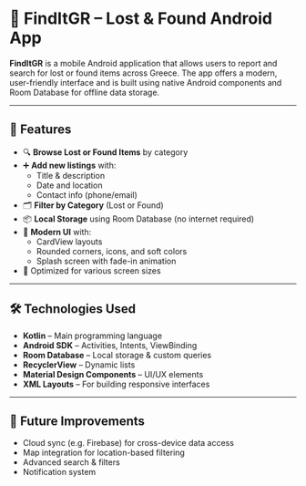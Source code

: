 # 📱 FindItGR – Lost & Found Android App

**FindItGR** is a mobile Android application that allows users to report and search for lost or found items across Greece. The app offers a modern, user-friendly interface and is built using native Android components and Room Database for offline data storage.

---

## 🚀 Features

- 🔍 **Browse Lost or Found Items** by category
- ➕ **Add new listings** with:
  - Title & description
  - Date and location
  - Contact info (phone/email)
- 🗂️ **Filter by Category** (Lost or Found)
- 📦 **Local Storage** using Room Database (no internet required)
- 🎨 **Modern UI** with:
  - CardView layouts
  - Rounded corners, icons, and soft colors
  - Splash screen with fade-in animation
- 📱 Optimized for various screen sizes

---

## 🛠️ Technologies Used

- **Kotlin** – Main programming language
- **Android SDK** – Activities, Intents, ViewBinding
- **Room Database** – Local storage & custom queries
- **RecyclerView** – Dynamic lists
- **Material Design Components** – UI/UX elements
- **XML Layouts** – For building responsive interfaces

---

## 📌 Future Improvements

- Cloud sync (e.g. Firebase) for cross-device data access
- Map integration for location-based filtering
- Advanced search & filters
- Notification system


